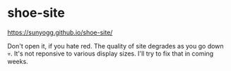 # shoe-site

https://sunyogg.github.io/shoe-site/

Don't open it, if you hate red.
The quality of site degrades as you go down 💀. It's not reponsive to various display sizes. I'll try to fix that in coming weeks.
